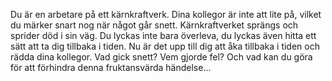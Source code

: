 Du är en arbetare på ett kärnkraftverk. Dina kollegor är inte att lite på, vilket du märker snart nog när något går snett. Kärnkraftverket sprängs och sprider död i sin väg. Du lyckas inte bara överleva, du lyckas även hitta ett sätt att ta dig tillbaka i tiden. Nu är det upp till dig att åka tillbaka i tiden och rädda dina kollegor. Vad gick snett? Vem gjorde fel? Och vad kan du göra för att förhindra denna fruktansvärda händelse...

